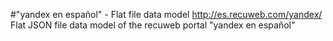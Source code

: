 #"yandex en español" - Flat file data model
http://es.recuweb.com/yandex/
Flat JSON file data model of the recuweb portal "yandex en español"
